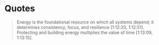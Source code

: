 # Quotes

> Energy is the foundational resource on which all systems depend; it determines consistency, focus, and resilience [1:12:20, 1:12:51].
> Protecting and building energy multiplies the value of time [1:13:09, 1:13:15].
